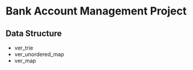 # Bank Account Management Project
## Data Structure
  - ver\_trie
  - ver\_unordered\_map
  - ver\_map


